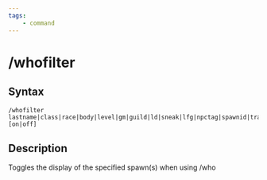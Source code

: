 ```yaml
---
tags:
    - command
---
```

# /whofilter

## Syntax

```eqcommand
/whofilter lastname|class|race|body|level|gm|guild|ld|sneak|lfg|npctag|spawnid|trader|afk|anon|distance|light|holding|concolor|invisible [on|off]
```

## Description

Toggles the display of the specified spawn(s) when using /who
